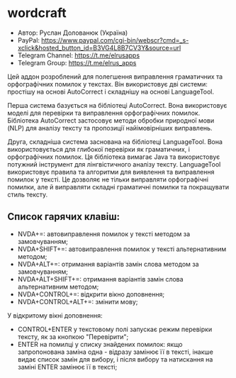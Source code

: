 # wordcraft

* Автор: Руслан Долованюк (Україна)
* PayPal: https://www.paypal.com/cgi-bin/webscr?cmd=_s-xclick&hosted_button_id=B3VG4L8B7CV3Y&source=url
* Telegram Channel: https://t.me/elrusapps
* Telegram Group: https://t.me/elrus_apps


Цей аддон розроблений для полегшення виправлення граматичних та орфографічних помилок у текстах.
Він використовує дві системи: простішу на основі AutoCorrect і складнішу на основі LanguageTool.

Перша система базується на бібліотеці AutoCorrect.
Вона використовує моделі для перевірки та виправлення орфографічних помилок. Бібліотека AutoCorrect застосовує методи обробки природної мови (NLP) для аналізу тексту та пропозиції найімовірніших виправлень.

Друга, складніша система заснована на бібліотеці LanguageTool.
Вона використовується для глибокої перевірки як граматичних, і орфографічних помилок. Ця бібліотека вимагає Java та використовує потужний інструмент для лінгвістичного аналізу тексту.
LanguageTool використовує правила та алгоритми для виявлення та виправлення помилок у тексті. Це дозволяє не тільки виправляти орфографічні помилки, але й виправляти складні граматичні помилки та покращувати стиль тексту.

## Список гарячих клавіш:
* NVDA+=: автовиправлення помилок у тексті методом за замовчуванням;
* NVDA+SHIFT+=: автовиправлення помилок у тексті альтернативним методом;
* NVDA+ALT+=: отримання варіантів замін слова методом за замовчуванням;
* NVDA+ALT+SHIFT+=: отримання варіантів замін слова альтернативним методом;
* NVDA+CONTROL+=: відкрити вікно доповнення;
* NVDA+CONTROL+ALT+=: змінити мову;

У відкритому вікні доповнення:
* CONTROL+ENTER у текстовому полі запускає режим перевірки тексту, як за кнопкою "Перевірити";
* ENTER на помилці у списку знайдених помилок: якщо запропонована заміна одна - відразу замінює її в тексті, інакше видає список замін для вибору, і після вибору та натискання на заміні ENTER замінює її в тексті;
